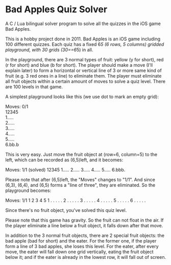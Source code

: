 # Bad Apples Quiz Solver
A C / Lua bilingual solver program to solve all the quizzes in the iOS game Bad Apples. 

This is a hobby project done in 2011. Bad Apples is an iOS game including 100 different quizzes. Each quiz has a fixed 6*5 (6 rows, 5 columns) gridded playground, with 30 grids (30==6*5) in all.

In the playground, there are 3 normal types of fruit: yellow (y for short), red (r for short) and blue (b for short). The player should make a move (I'll explain later) to form a horizontal or vertical line of 3 or more same kind of fruit (e.g. 3 red ones in a line) to eliminate them. The player must eliminate all fruit objects within a certain amount of moves to solve a quiz level. There are 100 levels in that game.

A simplest playground looks like this (we use dot to mark an empty grid):

Moves: 0/1  
 12345  
1.....  
2.....  
3.....  
4.....  
5.....  
6.bb.b  

This is very easy. Just move the fruit object at (row=6, column=5) to the left, which can be recorded as (6,5)left, and it becomes:

Moves: 1/1 (solved)
 12345
1.....
2.....
3.....
4.....
5.....
6.bbb.

Please note that after (6,5)left, the "Moves" changes to "1/1". And since (6,3), (6,4), and (6,5) forms a "line of three", they are eliminated. So the playground becomes:

Moves: 1/1
  1 2 3 4 5
1 . . . . .
2 . . . . .
3 . . . . .
4 . . . . .
5 . . . . .
6 . . . . .

Since there's no fruit object, you've solved this quiz level.

Please note that this game has gravity. So the fruit can not float in the air. If the player eliminate a line below a fruit object, it falls down after that move.

In addition to the 3 normal fruit objects, there are 2 special fruit objects: the bad apple (bad for short) and the eater. For the former one, if the player form a line of 3 bad apples, she loses this level. For the eater, after every move, the eater will fall down one grid vertically, eating the fruit object below it; and if the eater is already in the lowest row, it will fall out of screen.

